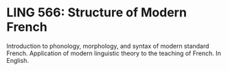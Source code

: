 # LING 566: Structure of Modern French

Introduction to phonology, morphology, and syntax of modern standard French. Application of modern linguistic theory to the teaching of French. In English.